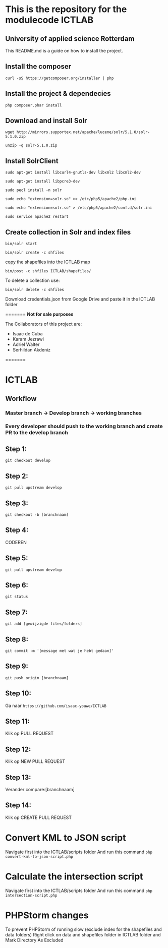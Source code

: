 This is the repository for the modulecode ICTLAB
==============

University of applied science Rotterdam
--------------
This README.md is a guide on how to install the project.

## Install the composer
```curl -sS https://getcomposer.org/installer | php```

## Install the project & dependecies 
```php composer.phar install```

## Download and install Solr
```wget http://mirrors.supportex.net/apache/lucene/solr/5.1.0/solr-5.1.0.zip```

```unzip -q solr-5.1.0.zip```

## Install SolrClient
```sudo apt-get install libcurl4-gnutls-dev libxml2 libxml2-dev```

```sudo apt-get install libpcre3-dev```

```sudo pecl install -n solr```

```sudo echo "extension=solr.so" >> /etc/php5/apache2/php.ini```

```sudo echo "extension=solr.so" > /etc/php5/apache2/conf.d/solr.ini```

```sudo service apache2 restart```

## Create collection in Solr and index files
```bin/solr start```

```bin/solr create -c shfiles```

copy the shapefiles into the ICTLAB map

```bin/post -c shfiles ICTLAB/shapefiles/```

To delete a collection use:

```bin/solr delete -c shfiles```

Download credentials.json from Google Drive and paste it in the ICTLAB folder

=======
**Not for sale purposes**

The Collaborators of this project are:
- Isaac de Cuba
- Karam Jezrawi
- Adriel Walter
- Serhildan Akdeniz

=======
# ICTLAB
## Workflow
### Master branch -> Develop branch -> working branches
### Every developer should push to the working branch and create PR to the develop branch
## Step 1:
```git checkout develop```
## Step 2:
```git pull upstream develop```
## Step 3:
```git checkout -b [branchnaam]```
## Step 4:
CODEREN
## Step 5:
```git pull upstream develop```
## Step 6:
```git status```
## Step 7:
```git add [gewijzigde files/folders]```
## Step 8:
```git commit -m '[message met wat je hebt gedaan]'```
## Step 9:
```git push origin [branchnaam]```
## Step 10:
Ga naar ```https://github.com/isaac-youwe/ICTLAB```
## Step 11:
Klik op PULL REQUEST
## Step 12:
Klik op NEW PULL REQUEST
## Step 13:
Verander compare:[branchnaam]
## Step 14:
Klik op CREATE PULL REQUEST

# Convert KML to JSON script
Navigate first into the ICTLAB/scripts folder
And run this command
```php convert-kml-to-json-script.php```

# Calculate the intersection script
Navigate first into the ICTLAB/scripts folder
And run this command
```php intersection-script.php```

# PHPStorm changes
To prevent PHPStorm of running slow (exclude index for the shapefiles and data folders)
Right click on data and shapefiles folder in ICTLAB folder and Mark Directory As Excluded
